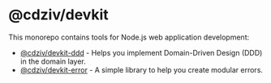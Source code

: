 # @cdziv/devkit

This monorepo contains tools for Node.js web application development:

- [@cdziv/devkit-ddd](https://github.com/cdziv/devkit/blob/main/packages/ddd) - Helps you implement Domain-Driven Design (DDD) in the domain layer.
- [@cdziv/devkit-error](https://github.com/cdziv/devkit/blob/main/packages/error) - A simple library to help you create modular errors.
